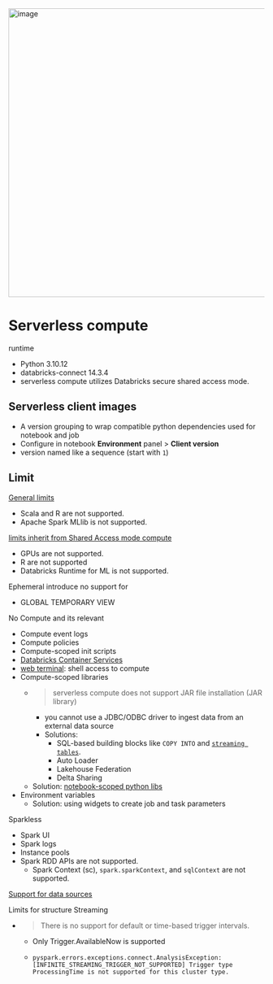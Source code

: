 <img width="1010" height="568" alt="image" src="https://github.com/user-attachments/assets/c48fc6ee-05c1-4886-8a03-879c0e1dec09" />

# Serverless compute

runtime

- Python 3.10.12
- databricks-connect 14.3.4
- serverless compute utilizes Databricks secure shared access mode.

## Serverless client images

- A version grouping to wrap compatible python dependencies used for notebook and job
- Configure in notebook **Environment** panel > **Client version**
- version named like a sequence (start with `1`)

## Limit

[General limits](https://docs.databricks.com/en/compute/serverless/limitations.html)

- Scala and R are not supported.
- Apache Spark MLlib is not supported.

[limits inherit from Shared Access mode compute](https://docs.databricks.com/en/compute/access-mode-limitations.html#streaming-shared)
- GPUs are not supported.
- R are not supported
- Databricks Runtime for ML is not supported.

Ephemeral introduce no support for

- GLOBAL TEMPORARY VIEW

No Compute and its relevant

- Compute event logs
- Compute policies
- Compute-scoped init scripts
- [Databricks Container Services](https://docs.databricks.com/en/compute/custom-containers.html)
- [web terminal](https://docs.databricks.com/en/compute/web-terminal.html): shell access to compute
- Compute-scoped libraries
    - > serverless compute does not support JAR file installation (JAR library)
        - you cannot use a JDBC/ODBC driver to ingest data from an external data source
        - Solutions:
            - SQL-based building blocks like `COPY INTO` and [
              `streaming tables`](https://docs.databricks.com/en/tables/streaming.html).
            - Auto Loader
            - Lakehouse Federation
            - Delta Sharing
    - Solution: [notebook-scoped python libs](https://docs.databricks.com/en/libraries/notebooks-python-libraries.html)
- Environment variables
    - Solution: using widgets to create job and task parameters

Sparkless

- Spark UI
- Spark logs
- Instance pools
- Spark RDD APIs are not supported.
    - Spark Context (sc), `spark.sparkContext`, and `sqlContext` are not supported.

[Support for data sources](https://docs.databricks.com/aws/en/compute/serverless/limitations#supported-data-sources)

Limits for structure Streaming

- > There is no support for default or time-based trigger intervals.
  - Only Trigger.AvailableNow is supported
  - ```
    pyspark.errors.exceptions.connect.AnalysisException: [INFINITE_STREAMING_TRIGGER_NOT_SUPPORTED] Trigger type ProcessingTime is not supported for this cluster type.
    ```

    

